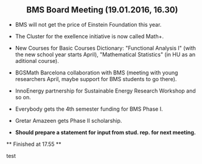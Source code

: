 ## <center> BMS Board Meeting (19.01.2016, 16.30) </center>

- BMS will not get the price of Einstein Foundation this year.

- The Cluster for the exellence initiative is now called Math+.

- New Courses for Basic Courses Dictionary: "Functional Analysis I" (with the new school year starts April), "Mathematical Statistics" (in HU as an aditional course).

- BGSMath Barcelona collaboration with BMS (meeting with young researchers April, maybe support for BMS students to go there).

- InnoEnergy partnership for Sustainable Energy Research Workshop and so on.

- Everybody gets the 4th semester funding for BMS Phase I. 

- Gretar Amazeen gets Phase II scholarship.

- **Should prepare a statement for input from stud. rep. for next meeting.**

** Finished at 17.55 **

test
